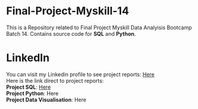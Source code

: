# Final-Project-Myskill-14
This is a Repository related to Final Project Myskill Data Analyisis Bootcamp Batch 14. Contains source code for **SQL** and **Python**. <br />

# LinkedIn
You can visit my Linkedin profile to see project reports: [Here](https://www.linkedin.com/in/fathinnm/)<br />
Here is the link direct to project reports:<br />
**Project SQL**: [Here](https://lnkd.in/gCnwcbWj)<br />
**Project Python**: Here<br />
**Project Data Visualisation**: Here<br />
